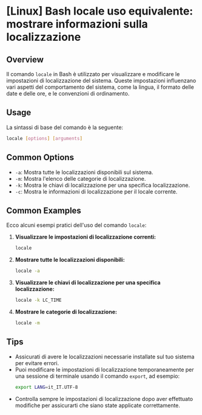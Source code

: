 # [Linux] Bash locale uso equivalente: mostrare informazioni sulla localizzazione

## Overview
Il comando `locale` in Bash è utilizzato per visualizzare e modificare le impostazioni di localizzazione del sistema. Queste impostazioni influenzano vari aspetti del comportamento del sistema, come la lingua, il formato delle date e delle ore, e le convenzioni di ordinamento.

## Usage
La sintassi di base del comando è la seguente:

```bash
locale [options] [arguments]
```

## Common Options
- `-a`: Mostra tutte le localizzazioni disponibili sul sistema.
- `-m`: Mostra l'elenco delle categorie di localizzazione.
- `-k`: Mostra le chiavi di localizzazione per una specifica localizzazione.
- `-c`: Mostra le informazioni di localizzazione per il locale corrente.

## Common Examples
Ecco alcuni esempi pratici dell'uso del comando `locale`:

1. **Visualizzare le impostazioni di localizzazione correnti:**
   ```bash
   locale
   ```

2. **Mostrare tutte le localizzazioni disponibili:**
   ```bash
   locale -a
   ```

3. **Visualizzare le chiavi di localizzazione per una specifica localizzazione:**
   ```bash
   locale -k LC_TIME
   ```

4. **Mostrare le categorie di localizzazione:**
   ```bash
   locale -m
   ```

## Tips
- Assicurati di avere le localizzazioni necessarie installate sul tuo sistema per evitare errori.
- Puoi modificare le impostazioni di localizzazione temporaneamente per una sessione di terminale usando il comando `export`, ad esempio:
  ```bash
  export LANG=it_IT.UTF-8
  ```
- Controlla sempre le impostazioni di localizzazione dopo aver effettuato modifiche per assicurarti che siano state applicate correttamente.